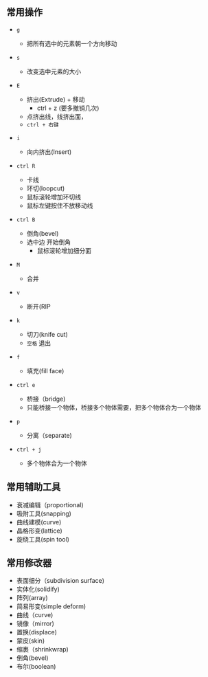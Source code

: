 ## 常用操作

+ `g`
    + 把所有选中的元素朝一个方向移动

+ `s`
    + 改变选中元素的大小

+ `E`
    + 挤出(Extrude) + 移动
        + ctrl + z (要多撤销几次)
    + 点挤出线，线挤出面，
    + `ctrl + 右键`

+ `i`
    + 向内挤出(Insert)



+ `ctrl R`
    + 卡线
    + 环切(loopcut)
    + 鼠标滚轮增加环切线 
    + 鼠标左键按住不放移动线

+ `ctrl B`
    + 倒角(bevel)
    + 选中边 开始倒角
        + 鼠标滚轮增加细分面

+ `M`
    + 合并

+ `v`
    + 断开(RIP 

+ `k`
    + 切刀(knife cut)
    + `空格` 退出

+ `f`
    + 填充(fill face)

+ `ctrl e`
    + 桥接（bridge)
    + 只能桥接一个物体，桥接多个物体需要，把多个物体合为一个物体
    
+ `p`
    + 分离（separate)

+ `ctrl + j`
    + 多个物体合为一个物体








## 常用辅助工具
+ 衰减编辑（proportional)
+ 吸附工具(snapping)
+ 曲线建模(curve)
+ 晶格形变(lattice)
+ 旋绕工具(spin tool)

## 常用修改器
+ 表面细分（subdivision surface)
+ 实体化(solidify)
+ 阵列(array)
+ 简易形变(simple deform)
+ 曲线（curve)
+ 镜像（mirror)
+ 置换(displace)
+ 蒙皮(skin)
+ 缩裹（shrinkwrap)
+ 倒角(bevel)
+ 布尔(boolean)